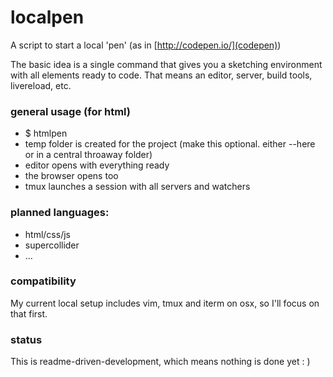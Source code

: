 # localpen
A script to start a local 'pen' (as in [http://codepen.io/](codepen))

The basic idea is a single command that gives you a sketching environment
with all elements ready to code. That means an editor, server, build tools,
livereload, etc.

### general usage (for html)

- $ htmlpen
- temp folder is created for the project (make this optional. either --here or in a central throaway folder)
- editor opens with everything ready
- the browser opens too
- tmux launches a session with all servers and watchers

### planned languages:

- html/css/js
- supercollider
- ...

### compatibility

My current local setup includes vim, tmux and iterm on osx, so I'll focus
on that first.

### status

This is readme-driven-development, which means nothing is done yet : )
